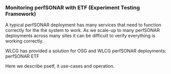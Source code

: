 ### Monitoring perfSONAR with ETF (Experiment Testing Framework)

A typical perfSONAR deployment has many services that need to function correctly for the the system to work.  As we scale-up to many perfSONAR deployments across many sites it can be
difficult to verify everything is working correctly.   

WLCG has provided a solution for OSG and WLCG perfSONAR deployments:  perfSONAR ETF

Here we describe psetf, it use-cases and operation.

